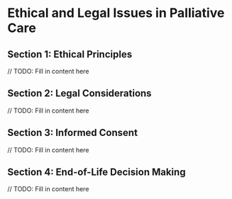 # Ethical and Legal Issues in Palliative Care

## Section 1: Ethical Principles
// TODO: Fill in content here

## Section 2: Legal Considerations
// TODO: Fill in content here

## Section 3: Informed Consent
// TODO: Fill in content here

## Section 4: End-of-Life Decision Making
// TODO: Fill in content here
